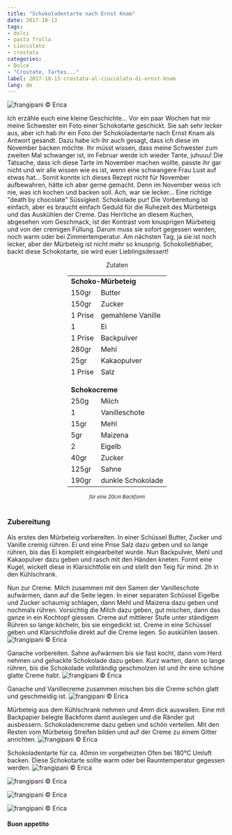 ```yaml
---
title: "Schokoladentarte nach Ernst Knam"
date: 2017-10-13
tags:
- dolci 
- pasta frolla
- cioccolato
- crostata
categories:
- Dolce
- "Crostate, Tartes..."
label: 2017-10-13-crostata-al-cioccolato-di-ernst-knam
lang: de 
---
```

![](../2017-10-13-crostata-al-cioccolato-di-ernst-knam/header.jpg "frangipani © Erica")

Ich erzähle euch eine kleine Geschichte... Vor ein paar Wochen hat mir meine Schwester ein Foto einer Schokotarte geschickt. Sie sah sehr lecker aus, aber ich hab ihr ein Foto der Schokoladentarte nach Ernst Knam als Antwort gesandt. Dazu habe ich ihr auch gesagt, dass ich diese im November backen möchte. Ihr müsst wissen, dass meine Schwester zum zweiten Mal schwanger ist, im Februar werde ich wieder Tante, juhuuu! Die Tatsache, dass ich diese Tarte im November machen wollte, passte ihr gar nicht und wir alle wissen wie es ist, wenn eine schwangere Frau Lust auf etwas hat... Somit konnte ich dieses Rezept nicht für November aufbewahren, hätte ich aber gerne gemacht. Denn im November weiss ich nie, was ich kochen und backen soll. Ach, war sie lecker... Eine richtige "death by chocolate" Süssigkeit. Schokolade pur! Die Vorbereitung ist einfach, aber es braucht einfach Geduld für die Ruhezeit des Mürbeteigs und das Auskühlen der Creme. Das Herrliche an diesem Kuchen, abgesehen vom Geschmack, ist der Kontrast vom knusprigen Mürbeteig und von der cremigen Füllung. Darum muss sie sofort gegessen werden, noch warm oder bei Zimmertemperatur. Am nächsten Tag, ja sie ist noch lecker, aber der Mürbeteig ist nicht mehr so knusprig. Schokoliebhaber, backt diese Schokotarte, sie wird euer Lieblingsdessert!

<div id="wrapper" style="text-align: center">
  <div id="yourdiv" style="display: inline-block;">
    <div class="ingredients">
      <div class="ingredients-title">Zutaten</div>
           <table>
        <tbody>
          <tr>
            <td colspan="2"><b>Schoko-Mürbeteig</b></td>
          </tr>
          <tr>
            <td>150gr</td>
            <td>Butter</td>
          </tr>
          <tr>
            <td>150gr</td>
            <td>Zucker</td>
          </tr>
          <tr>
            <td>1 Prise</td>
            <td>gemahlene Vanille</td>
          </tr>
          <tr>
            <td>1</td>
            <td>Ei</td>
          </tr>
          <tr>
            <td>1 Prise</td>
            <td>Backpulver</td>
          </tr>
          <tr>
            <td>280gr</td>
            <td>Mehl</td>
          </tr>
          <tr>
            <td>25gr</td>
            <td>Kakaopulver</td>
           </tr>
          <tr>
            <td>1 Prise</td>
            <td>Salz</td>
          </tr>
          <tr style="height: 15px;"></tr>
          <tr>          
            <td colspan="2"><b>Schokocreme</b></td>
          </tr>
          <tr>
            <td>250g</td>
            <td>Milch</td>
          </tr>
          <tr>
            <td>1</td>
            <td>Vanilleschote</td>
          </tr>
          <tr>
            <td>15gr</td>
            <td>Mehl</td>
          </tr>
          <tr>
            <td>5gr</td>
            <td>Maizena</td>
          </tr>
          <tr>
            <td>2</td>
            <td>Eigelb</td>
          </tr>
          <tr>
            <td>40gr</td>
            <td>Zucker</td>
          </tr>
          <tr>
            <td>125gr</td>
            <td>Sahne</td>
           </tr>
          <tr>
            <td>190gr</td>
            <td>dunkle Schokolade</td>
          </tr>
        </tbody>
      </table>
      <i class="pull-right" style="font-size: 80%;">für eine 20cm Backform</i>
      <br></br>
    </div>
  </div>
</div>


<h3>
  <font color="grey">
    <i class="fa fa-cogs"></i>
  </font> Zubereitung
</h3>

Als erstes den Mürbeteig vorbereiten. In einer Schüssel Butter, Zucker und Vanille cremig rühren. Ei und eine Prise Salz dazu geben und so lange rühren, bis das Ei komplett eingearbeitet wurde. Nun Backpulver, Mehl und Kakaopulver dazu geben und rasch mit den Händen kneten. Formt eine Kugel, wickelt diese in Klarsichtfolie ein und stellt den Teig für mind. 2h in den Kühlschrank.

Nun zur Creme. Milch zusammen mit den Samen der Vanilleschote aufwärmen, dann auf die Seite legen. In einer separaten Schüssel Eigelbe und Zucker schaumig schlagen, dann Mehl und Maizena dazu geben und nochmals rühren. Vorsichtig die Milch dazu geben, gut mischen, dann das ganze in ein Kochtopf giessen. Creme auf mittlerer Stufe unter ständigem Rühren so lange köcheln, bis sie eingedickt ist. Creme in eine Schüssel geben und Klarsichtfolie direkt auf die Creme legen. So auskühlen lassen.
![](../2017-10-13-crostata-al-cioccolato-di-ernst-knam/cremapasticcera.jpg "frangipani © Erica")

Ganache vorbereiten. Sahne aufwärmen bis sie fast kocht, dann vom Herd nehmen und gehackte Schokolade dazu geben. Kurz warten, dann so lange rühren, bis die Schokolade vollständig geschmolzen ist und ihr eine schöne glatte Creme habt.
![](../2017-10-13-crostata-al-cioccolato-di-ernst-knam/ganache.jpg "frangipani © Erica")

Ganache und Vanillecreme zusammen mischen bis die Creme schön glatt und geschmeidig ist.
![](../2017-10-13-crostata-al-cioccolato-di-ernst-knam/farcia.jpg "frangipani © Erica")

Mürbeteig aus dem Kühlschrank nehmen und 4mm dick auswallen. Eine mit Backpapier belegte Backform damit auslegen und die Ränder gut ausbessern. Schokoladencreme dazu geben und schön verteilen. Mit den Resten vom Mürbeteig Streifen bilden und auf der Creme zu einem Gitter anrichten.
![](../2017-10-13-crostata-al-cioccolato-di-ernst-knam/teglia2.jpg "frangipani © Erica")

Schokoladentarte für ca. 40min im vorgeheizten Ofen bei 180°C Umluft backen. Diese Schokotarte sollte warm oder bei Raumtemperatur gegessen werden.
![](../2017-10-13-crostata-al-cioccolato-di-ernst-knam/risultato1.jpg "frangipani © Erica")

![](../2017-10-13-crostata-al-cioccolato-di-ernst-knam/risultato2.jpg "frangipani © Erica")

![](../2017-10-13-crostata-al-cioccolato-di-ernst-knam/risultato3.jpg "frangipani © Erica")

![](../2017-10-13-crostata-al-cioccolato-di-ernst-knam/risultato4.jpg "frangipani © Erica")

<h4>Buon appetito
  <font color="red">
    <i class="fa fa-smile-o"></i>
  </font>
</h4>